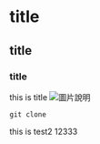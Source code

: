 # title
## title
### title
this is title
![圖片說明](https://static.wikia.nocookie.net/kirby/images/e/ed/K25_Waddle_Dee_artwork.png/revision/latest?cb=20180106032654&path-prefix=zh)

```
git clone
```
this is test2 12333
